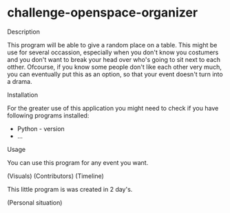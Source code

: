 # challenge-openspace-organizer
Description

This program will be able to give a random place on a table. This might be use for several occassion, especially when you don't know you costumers and you don't want to break your head over who's going to sit next to each otther. Ofcourse, if you know some people don't like each other very much, you can eventually put this as an option, so that your event doesn't turn into a drama. 

Installation

For the greater use of this application you might need to check if you have following programs installed:
 - Python - version 
 - ...

Usage

You can use this program for any event you want.

(Visuals)
(Contributors)
(Timeline)

This little program is was created in 2 day's.

(Personal situation)